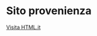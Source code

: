 # Sito provenienza
<a href=”https://google.com”>Visita HTML.it</a>
<link href="https://google.com">
